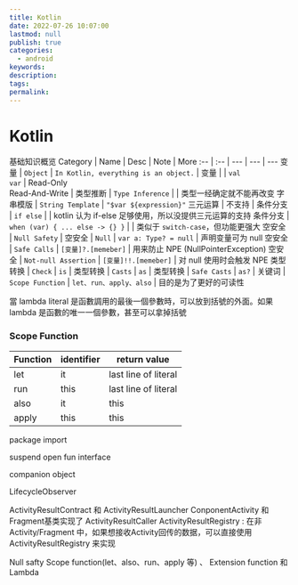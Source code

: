```yaml
---
title: Kotlin
date: 2022-07-26 10:07:00
lastmod: null
publish: true
categories: 
  - android
keywords: 
description:
tags: 
permalink:
---
```


# Kotlin
基础知识概览
Category | Name | Desc | Note | More
:-- | :-- | --- | --- | --- 
变量 | ```Object``` | ```In Kotlin, everything is an object.``` |
变量 | | ```val```<br>```var``` | Read-Only <br> Read-And-Write | 
类型推断 | ```Type Inference``` | | 类型一经确定就不能再改变 
字串模版 | ```String Template``` | ```"$var ${expression}"```
三元运算 | 不支持 | 
条件分支 | ```if else``` | | kotlin 认为 if-else 足够使用，所以没提供三元运算的支持
条件分支 | ```when (var) { ... else -> {} }``` | | 类似于 ```switch-case```，但功能更强大
空安全 | ```Null Safety``` |
空安全 | ```Null``` | ```var a: Type? = null``` | 声明变量可为 null 
空安全 | ```Safe Calls``` | ```[变量]?.[memeber]``` | 用来防止 NPE (NullPointerException)
空安全 | ```Not-null Assertion``` |  ```[变量]!!.[memeber]``` | 对 null 使用时会触发 NPE
类型转换 | ```Check``` | ```is``` | 
类型转换 |  ```Casts``` | ```as``` | 
类型转换 |  ```Safe Casts``` | ```as?``` | 
关键词 | ```Scope Function``` | ```let、run、apply、also``` | 目的是为了更好的可读性


當 lambda literal 是函數調用的最後一個參數時，可以放到括號的外面。如果 lambda 是函數的唯一一個參數，甚至可以拿掉括號

### Scope Function
Function | identifier | return value
--- | --- | ---
let | it | last line of literal
run | this | last line of literal
also | it | this
apply | this | this



package
import

suspend
open
fun
interface


companion
object


LifecycleObserver

ActivityResultContract 和 ActivityResultLauncher
    ConponentActivity 和 Fragment基类实现了 ActivityResultCaller
    ActivityResultRegistry : 在非 Activity/Fragment 中，如果想接收Activity回传的数据，可以直接使用 ActivityResultRegistry 来实现


Null safty
Scope function(let、also、run、apply 等) 、 Extension function 和 Lambda